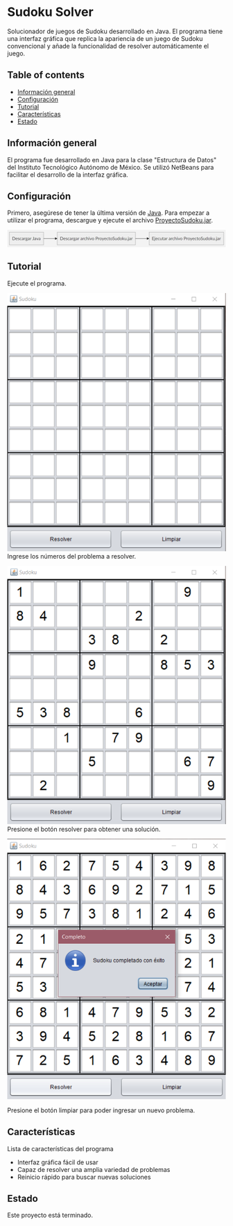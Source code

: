 # Sudoku Solver
Solucionador de juegos de Sudoku desarrollado en Java. El programa tiene una interfaz gráfica que replica la apariencia de un juego de Sudoku convencional y añade la funcionalidad de resolver automáticamente el juego.

## Table of contents
* [Información general](#información-general)
* [Configuración](#configuración)
* [Tutorial](#tutorial)
* [Características](#características)
* [Estado](#estado)

## Información general
El programa fue desarrollado en Java para la clase "Estructura de Datos" del Instituto Tecnológico Autónomo de México. Se utilizó NetBeans para facilitar el desarrollo de la interfaz gráfica.

## Configuración
Primero, asegúrese de tener la última versión de [Java](https://www.java.com/es/download/).
Para empezar a utilizar el programa, descargue y ejecute el archivo [ProyectoSudoku.jar](./ProyectoSudoku.jar).

![Diagrama](./img/diagrama1.png)

## Tutorial
Ejecute el programa.

![Interfaz1](./img/captura1.png)
Ingrese los números del problema a resolver.

![Interfaz2](./img/captura2.png)
Presione el botón resolver para obtener una solución.

![Interfaz3](./img/captura3.png)

Presione el botón limpiar para poder ingresar un nuevo problema.

## Características
Lista de características del programa
* Interfaz gráfica fácil de usar
* Capaz de resolver una amplia variedad de problemas
* Reinicio rápido para buscar nuevas soluciones

## Estado
Este proyecto está terminado.
